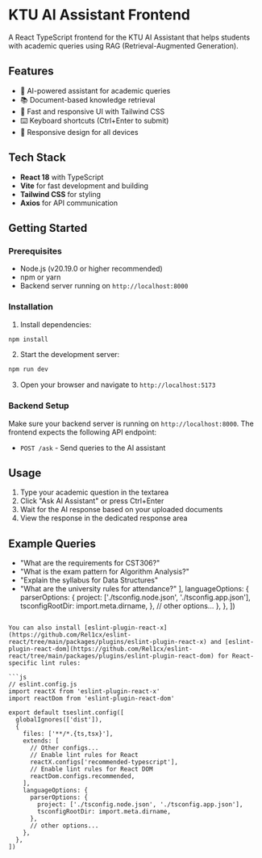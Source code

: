# KTU AI Assistant Frontend

A React TypeScript frontend for the KTU AI Assistant that helps students with academic queries using RAG (Retrieval-Augmented Generation).

## Features

- 🤖 AI-powered assistant for academic queries
- 📚 Document-based knowledge retrieval
- 💨 Fast and responsive UI with Tailwind CSS
- ⌨️ Keyboard shortcuts (Ctrl+Enter to submit)
- 📱 Responsive design for all devices

## Tech Stack

- **React 18** with TypeScript
- **Vite** for fast development and building
- **Tailwind CSS** for styling
- **Axios** for API communication

## Getting Started

### Prerequisites

- Node.js (v20.19.0 or higher recommended)
- npm or yarn
- Backend server running on `http://localhost:8000`

### Installation

1. Install dependencies:
```bash
npm install
```

2. Start the development server:
```bash
npm run dev
```

3. Open your browser and navigate to `http://localhost:5173`

### Backend Setup

Make sure your backend server is running on `http://localhost:8000`. The frontend expects the following API endpoint:

- `POST /ask` - Send queries to the AI assistant

## Usage

1. Type your academic question in the textarea
2. Click "Ask AI Assistant" or press Ctrl+Enter
3. Wait for the AI response based on your uploaded documents
4. View the response in the dedicated response area

## Example Queries

- "What are the requirements for CST306?"
- "What is the exam pattern for Algorithm Analysis?"
- "Explain the syllabus for Data Structures"
- "What are the university rules for attendance?"
    ],
    languageOptions: {
      parserOptions: {
        project: ['./tsconfig.node.json', './tsconfig.app.json'],
        tsconfigRootDir: import.meta.dirname,
      },
      // other options...
    },
  },
])
```

You can also install [eslint-plugin-react-x](https://github.com/Rel1cx/eslint-react/tree/main/packages/plugins/eslint-plugin-react-x) and [eslint-plugin-react-dom](https://github.com/Rel1cx/eslint-react/tree/main/packages/plugins/eslint-plugin-react-dom) for React-specific lint rules:

```js
// eslint.config.js
import reactX from 'eslint-plugin-react-x'
import reactDom from 'eslint-plugin-react-dom'

export default tseslint.config([
  globalIgnores(['dist']),
  {
    files: ['**/*.{ts,tsx}'],
    extends: [
      // Other configs...
      // Enable lint rules for React
      reactX.configs['recommended-typescript'],
      // Enable lint rules for React DOM
      reactDom.configs.recommended,
    ],
    languageOptions: {
      parserOptions: {
        project: ['./tsconfig.node.json', './tsconfig.app.json'],
        tsconfigRootDir: import.meta.dirname,
      },
      // other options...
    },
  },
])
```
